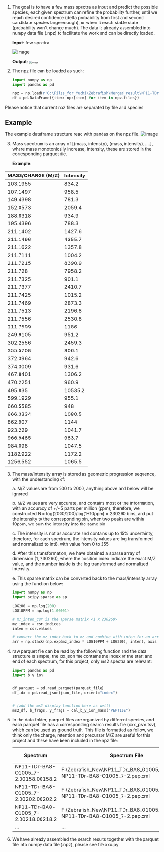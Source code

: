 1. The goal is to have a few mass spectra as input and predict the possible species, each given spectrum can refine the probability further, until we reach desired confidence (delta probability from first and second candidate species large enough), or when it reach stable state (probability won't change much). The data is already assembled into numpy data file (.npz) to facilitate the work and can be directly loaded.

   **Input**: few spectra

   ![image](https://www.broadinstitute.org/files/shared/proteomics/ms.jpg)

   **Output**: <img src="https://www.genesinspace.org/media/images/MOD_phylogenetic_tree.max-800x800.png" alt="image" style="zoom: 50%;" />

   

   

2. The npz file can be loaded as such:

   ```python
   import numpy as np
   import pandas as pd

   npz = np.load(r'G:\Files_for_Yuchi\Zebrafish\Merged_result\NP11-TDr-BA8-O1005_7-2.npz', allow_pickle= True)
   df = pd.DataFrame({item: npz[item] for item in npz.files})
   ```
Please notice that current npz files are separated by file and species

## Example 
The example dataframe structure read with pandas on the npz file. 
![image](https://github.com/user-attachments/assets/92e927cf-d65c-4987-822d-b39ea8a772a6)

   

3. Mass spectrum is an array of [(mass, intensity), (mass, intensity), ....], where mass monotonically increase, intensity, these are stored in the corresponding parquet file.

   **Example**: 

| MASS/CHARGE (M/Z) | Intensity |
| ----------------- | --------- |
| 103.1955          | 834.2     |
| 107.1497          | 958.5     |
| 149.4398          | 781.3     |
| 152.0573          | 2059.4    |
| 188.8318          | 934.9     |
| 195.4396          | 788.3     |
| 211.1402          | 1427.6    |
| 211.1496          | 4355.7    |
| 211.1622          | 1357.8    |
| 211.7111          | 1004.2    |
| 211.7215          | 8390.9    |
| 211.728           | 7958.2    |
| 211.7325          | 901.1     |
| 211.7377          | 2410.7    |
| 211.7425          | 1015.2    |
| 211.7469          | 2873.3    |
| 211.7513          | 2196.8    |
| 211.7556          | 2530.8    |
| 211.7599          | 1186      |
| 249.9105          | 951.2     |
| 302.2556          | 2459.3    |
| 355.5708          | 906.1     |
| 372.3964          | 942.6     |
| 374.3009          | 931.6     |
| 467.8401          | 1306.2    |
| 470.2251          | 960.9     |
| 495.835           | 10535.2   |
| 599.1929          | 955.1     |
| 660.5585          | 948       |
| 666.3334          | 1080.5    |
| 862.907           | 1144      |
| 923.229           | 1041.7    |
| 966.9485          | 983.7     |
| 984.098           | 1047.5    |
| 1182.922          | 1172.2    |
| 1256.552          | 1065.5    |

3. The mass/intensity array is stored as geometric progression sequence, with the understanding of:

   a. M/Z values are from 200 to 2000, anything above and below will be ignored

   b. M/Z values are very accurate, and contains most of the information, with an accuracy of +/- 5 parts per million (ppm), therefore, we constructed N = log(2000/200)/log(1+10ppm) = 230260 bins, and put the intensity to the corresponding bin, when two peaks are within 10ppm, we sum the intensity into the same bin

   c. The intensity is not as accurate and contains up to 15% uncertainty, therefore, for each spectrum, the intensity values are log transformed and normalized to int8, with value from 0 to 255

   d. After this transformation, we have obtained a sparse array of dimension (1, 230260), where the position index indicate the exact M/Z value, and the number inside is the log transformed and normalized intensity.

   e. This sparse matrix can be converted back to the mass/intensity array using the function below:

   ```python
   import numpy as np
   import scipy.sparse as sp

   LOG200 = np.log(200)
   LOG10PPM = np.log(1.00001)
   
   # mz_inten_csr is the sparse matrix <1 x 230260>
   mz_index = csr.indices
   inten = csr.values

   # convert the mz_index back to mz and combine with inten for an array of [(mass, intensity), (mass, intensity), ....]
   arr = np.stack((np.exp(mz_index * LOG10PPM + LOG200), inten), axis = -1)

   
   ```

   

4. raw parquet file can be read by the following function and the data structure is simple, the idx.json file contains the index of the start and end of each spectrum, for this project, only ms2 spectra are relevant:

   ```python
   import pandas as pd
   import b_y_ion
   

   df_parquet = pd.read_parquet(parquet_file)
   df_idx = pd.read_json(json_file, orient="index")

   
   # [add the ms2 display function here as well]
   ms2_df, b_frags, y_frags = cal_b_y_ion_mass("PEPTIDE")
   ```
   
   

5. In the data folder, parquet files are organized by different species, and each parquet file has a corresponding search results file (xxx_psm.tsv), which can be used as ground truth. This file is formatted as follow, we think only the charge, retention and precursor M/Z are useful for this project and these have been included in the npz file:

   | Spectrum                             | Spectrum File                                                | Peptide   | Modified Peptide            | Extended Peptide           | Prev AA | Next AA | Peptide Length | Charge |
   | ------------------------------------ | ------------------------------------------------------------ | --------- | --------------------------- | -------------------------- | ------- | ------- | -------------- | ------ |
   | NP11-TDr-BA8-O1005_7-2.00158.00158.2 | F:\Zebrafish_New\NP11_TDr_BA8_O1005_7_2\interact-NP11-TDr-BA8-O1005_7-2.pep.xml | SINSGGHK  |                             | ISAIVDGK.SINSGGHK.LGIGIEIE | K       | L       | 8              | 2      |
   | NP11-TDr-BA8-O1005_7-2.00202.00202.2 | F:\Zebrafish_New\NP11_TDr_BA8_O1005_7_2\interact-NP11-TDr-BA8-O1005_7-2.pep.xml | VGSAAQTR  |                             | NVGISVSR.VGSAAQTR.AMKQVAGT | R       | A       | 8              | 2      |
   | NP11-TDr-BA8-O1005_7-2.00218.00218.2 | F:\Zebrafish_New\NP11_TDr_BA8_O1005_7_2\interact-NP11-TDr-BA8-O1005_7-2.pep.xml | HPTDLDSSK | GYDPCNMK.HPTDLDSSK.IRGGMFDE | K                          | I       | 9       | 2              | 2      |
   | …                                    | …                                                            | …         | …                           | …                          | …       | …       | …              | …      |

   

6. We have already assembled the search results together with the parquet file into numpy data file (.npz), please see file xxx.py
